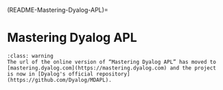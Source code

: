 (README-Mastering-Dyalog-APL)=
# Mastering Dyalog APL

```{admonition} Warning 
:class: warning
The url of the online version of “Mastering Dyalog APL” has moved to [mastering.dyalog.com](https://mastering.dyalog.com) and the project is now in [Dyalog's official repository](https://github.com/Dyalog/MDAPL).
```

```python

```
